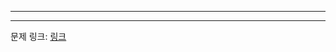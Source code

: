 ***

***
문제 링크: [링크](https://swexpertacademy.com/main/code/problem/problemDetail.do?problemLevel=3&contestProbId=AWefy5x65PoDFAUh&categoryId=AWefy5x65PoDFAUh&categoryType=CODE&problemTitle=&orderBy=PASS_RATE&selectCodeLang=ALL&select-1=3&pageSize=10&pageIndex=1)
